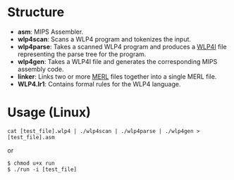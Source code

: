 # Structure

- **asm**: MIPS Assembler.
- **wlp4scan**: Scans a WLP4 program and tokenizes the input.
- **wlp4parse**: Takes a scanned WLP4 program and produces a [WLP4I](https://student.cs.uwaterloo.ca/~cs241/wlp4/wlp4i.html) file representing the parse tree for the program.
- **wlp4gen**: Takes a WLP4I file and generates the corresponding MIPS assembly code.
- **linker**: Links two or more [MERL](https://student.cs.uwaterloo.ca/~cs241/merl/merl.html) files together into a single MERL file.
- **WLP4.lr1**: Contains formal rules for the WLP4 language.

# Usage (Linux)

`cat [test_file].wlp4 | ./wlp4scan | ./wlp4parse | ./wlp4gen > [test_file].asm`

or

```
$ chmod u+x run
$ ./run -i [test_file]
```
